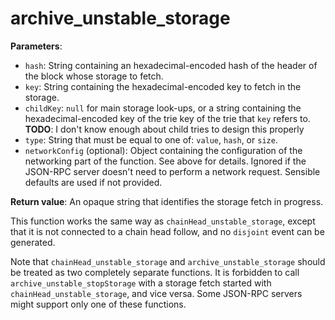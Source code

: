 # archive_unstable_storage

**Parameters**:

- `hash`: String containing an hexadecimal-encoded hash of the header of the block whose storage to fetch.
- `key`: String containing the hexadecimal-encoded key to fetch in the storage.
- `childKey`: `null` for main storage look-ups, or a string containing the hexadecimal-encoded key of the trie key of the trie that `key` refers to. **TODO**: I don't know enough about child tries to design this properly
- `type`: String that must be equal to one of: `value`, `hash`, or `size`.
- `networkConfig` (optional): Object containing the configuration of the networking part of the function. See above for details. Ignored if the JSON-RPC server doesn't need to perform a network request. Sensible defaults are used if not provided.

**Return value**: An opaque string that identifies the storage fetch in progress.

This function works the same way as `chainHead_unstable_storage`, except that it is not connected to a chain head follow, and no `disjoint` event can be generated.

Note that `chainHead_unstable_storage` and `archive_unstable_storage` should be treated as two completely separate functions. It is forbidden to call `archive_unstable_stopStorage` with a storage fetch started with `chainHead_unstable_storage`, and vice versa. Some JSON-RPC servers might support only one of these functions.
